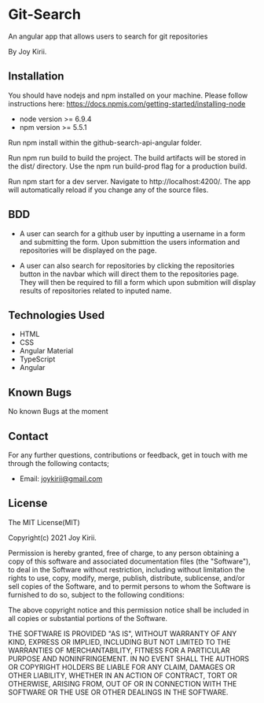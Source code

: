 # Git-Search

An angular app that allows users to search for git repositories

By Joy Kirii.

## Installation

You should have nodejs and npm installed on your machine. Please follow instructions here: https://docs.npmjs.com/getting-started/installing-node

- node version >= 6.9.4
- npm version >= 5.5.1

Run npm install within the github-search-api-angular folder.

Run npm run build to build the project. The build artifacts will be stored in the dist/ directory. Use the npm run build-prod flag for a production build.

Run npm start for a dev server. Navigate to http://localhost:4200/. The app will automatically reload if you change any of the source files.

## BDD

- A user can search for a github user by inputting a username in a form and submitting the form. Upon submittion the users information and repositories will be displayed on the page.

- A user can also search for repositories by clicking the repositories button in the navbar which will direct them to the repositories page. They will then be required to fill a form which upon submition will display results of repositories related to inputed name.

## Technologies Used

- HTML
- CSS
- Angular Material
- TypeScript
- Angular

## Known Bugs

No known Bugs at the moment

## Contact

For any further questions, contributions or feedback, get in touch with me through the following contacts;

- Email: joykirii@gmail.com


## License

The MIT License(MIT)

Copyright(c) 2021 Joy Kirii.

Permission is hereby granted, free of charge, to any person obtaining a copy of this software and associated documentation files (the "Software"), to deal in the Software without restriction, including without limitation the rights to use, copy, modify, merge, publish, distribute, sublicense, and/or sell copies of the Software, and to permit persons to whom the Software is furnished to do so, subject to the following conditions:

The above copyright notice and this permission notice shall be included in all copies or substantial portions of the Software.

THE SOFTWARE IS PROVIDED "AS IS", WITHOUT WARRANTY OF ANY KIND, EXPRESS OR IMPLIED, INCLUDING BUT NOT LIMITED TO THE WARRANTIES OF MERCHANTABILITY, FITNESS FOR A PARTICULAR PURPOSE AND NONINFRINGEMENT. IN NO EVENT SHALL THE AUTHORS OR COPYRIGHT HOLDERS BE LIABLE FOR ANY CLAIM, DAMAGES OR OTHER LIABILITY, WHETHER IN AN ACTION OF CONTRACT, TORT OR OTHERWISE, ARISING FROM, OUT OF OR IN CONNECTION WITH THE SOFTWARE OR THE USE OR OTHER DEALINGS IN THE SOFTWARE.
